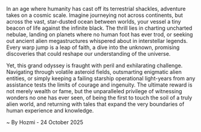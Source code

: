 
In an age where humanity has cast off its terrestrial shackles, adventure takes on a cosmic scale. Imagine journeying not across continents, but across the vast, star-dusted ocean between worlds, your vessel a tiny beacon of life against the infinite black. The thrill lies in charting uncharted nebulae, landing on planets where no human foot has ever trod, or seeking out ancient alien megastructures whispered about in interstellar legends. Every warp jump is a leap of faith, a dive into the unknown, promising discoveries that could reshape our understanding of the universe.

Yet, this grand odyssey is fraught with peril and exhilarating challenge. Navigating through volatile asteroid fields, outsmarting enigmatic alien entities, or simply keeping a failing starship operational light-years from any assistance tests the limits of courage and ingenuity. The ultimate reward is not merely wealth or fame, but the unparalleled privilege of witnessing wonders no one has ever seen, of being the first to touch the soil of a truly alien world, and returning with tales that expand the very boundaries of human experience and knowledge.

~ By Hozmi - 24 October 2025
